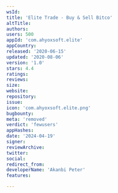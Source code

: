 ```yaml
---
wsId: 
title: 'Elite Trade - Buy & Sell Bitco'
altTitle: 
authors: 
users: 500
appId: 'com.ahyoxsoft.elite'
appCountry: 
released: '2020-06-15'
updated: '2020-08-06'
version: '1.0'
stars: 4.4
ratings: 
reviews: 
size: 
website: 
repository: 
issue: 
icon: 'com.ahyoxsoft.elite.png'
bugbounty: 
meta: 'removed'
verdict: 'fewusers'
appHashes: 
date: '2024-04-19'
signer: 
reviewArchive: 
twitter: 
social: 
redirect_from: 
developerName: 'Akanbi Peter'
features: 

---
```


